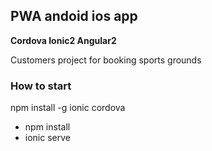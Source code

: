 ## PWA andoid ios app 
**Cordova Ionic2 Angular2** 

Customers project for booking sports grounds

### How to start 
npm install -g ionic cordova 

* npm install
* ionic serve 
